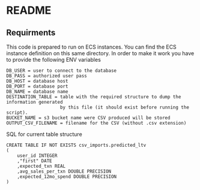 # README

## Requirments

This code is prepared to run on ECS instances. You can find the ECS instance definition on this same directory.
In order to make it work you have to provide the following ENV variables

```
DB_USER = user to connect to the database
DB_PASS = authorized user pass
DB_HOST = database host
DB_PORT = database port
DB_NAME = database name
DESTINATION_TABLE = table with the required structure to dump the information generated 
					by this file (it should exist before running the script). 
BUCKET_NAME = s3 bucket name were CSV produced will be stored
OUTPUT_CSV_FILENAME = filename for the CSV (without .csv extension)
```

SQL for current table structure
```
CREATE TABLE IF NOT EXISTS csv_imports.predicted_ltv
(
	user_id INTEGER 
	,"first" DATE
	,expected_txn REAL
	,avg_sales_per_txn DOUBLE PRECISION
	,expected_12mo_spend DOUBLE PRECISION
)
```
